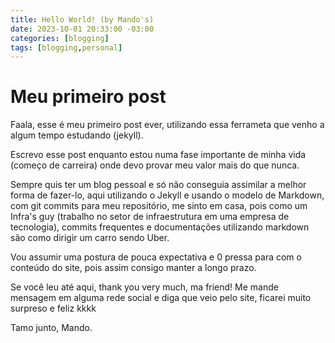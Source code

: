 ```yaml
---
title: Hello World! (by Mando's)
date: 2023-10-01 20:33:00 -03:00
categories: [blogging]
tags: [blogging,personal]
---
```


# Meu primeiro post

Faala, esse é meu primeiro post ever, utilizando essa ferrameta que venho a algum tempo estudando (jekyll).

Escrevo esse post enquanto estou numa fase importante de minha vida (começo de carreira) onde devo provar meu valor mais do que nunca.

Sempre quis ter um blog pessoal e só não conseguia assimilar a melhor forma de fazer-lo, aqui utilizando o Jekyll e usando o modelo de Markdown, com git commits para meu repositório, me sinto em casa, pois como um Infra's guy (trabalho no setor de infraestrutura em uma empresa de tecnologia), commits frequentes e documentações utilizando markdown são como dirigir um carro sendo Uber.

Vou assumir uma postura de pouca expectativa e 0 pressa para com o conteúdo do site, pois assim consigo manter a longo prazo.

Se você leu até aqui, thank you very much, ma friend!
Me mande mensagem em alguma rede social e diga que veio pelo site, ficarei muito surpreso e feliz kkkk 

Tamo junto,
Mando.
